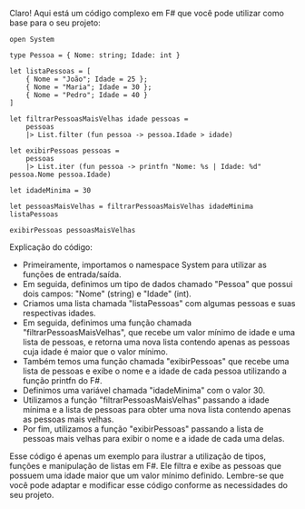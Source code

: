 Claro! Aqui está um código complexo em F# que você pode utilizar como base para o seu projeto:

```
open System

type Pessoa = { Nome: string; Idade: int }

let listaPessoas = [
    { Nome = "João"; Idade = 25 };
    { Nome = "Maria"; Idade = 30 };
    { Nome = "Pedro"; Idade = 40 }
]

let filtrarPessoasMaisVelhas idade pessoas =
    pessoas
    |> List.filter (fun pessoa -> pessoa.Idade > idade)

let exibirPessoas pessoas =
    pessoas
    |> List.iter (fun pessoa -> printfn "Nome: %s | Idade: %d" pessoa.Nome pessoa.Idade)

let idadeMinima = 30

let pessoasMaisVelhas = filtrarPessoasMaisVelhas idadeMinima listaPessoas

exibirPessoas pessoasMaisVelhas
```

Explicação do código:
- Primeiramente, importamos o namespace System para utilizar as funções de entrada/saída.
- Em seguida, definimos um tipo de dados chamado "Pessoa" que possui dois campos: "Nome" (string) e "Idade" (int).
- Criamos uma lista chamada "listaPessoas" com algumas pessoas e suas respectivas idades.
- Em seguida, definimos uma função chamada "filtrarPessoasMaisVelhas", que recebe um valor mínimo de idade e uma lista de pessoas, e retorna uma nova lista contendo apenas as pessoas cuja idade é maior que o valor mínimo.
- Também temos uma função chamada "exibirPessoas" que recebe uma lista de pessoas e exibe o nome e a idade de cada pessoa utilizando a função printfn do F#.
- Definimos uma variável chamada "idadeMinima" com o valor 30.
- Utilizamos a função "filtrarPessoasMaisVelhas" passando a idade mínima e a lista de pessoas para obter uma nova lista contendo apenas as pessoas mais velhas.
- Por fim, utilizamos a função "exibirPessoas" passando a lista de pessoas mais velhas para exibir o nome e a idade de cada uma delas.

Esse código é apenas um exemplo para ilustrar a utilização de tipos, funções e manipulação de listas em F#. Ele filtra e exibe as pessoas que possuem uma idade maior que um valor mínimo definido. Lembre-se que você pode adaptar e modificar esse código conforme as necessidades do seu projeto.